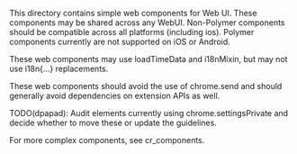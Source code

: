 This directory contains simple web components for Web UI. These components may
be shared across any WebUI. Non-Polymer components should be compatible across
all platforms (including ios). Polymer components currently are not supported
on iOS or Android.

These web components may use loadTimeData and i18nMixin, but may not use
i18n{...} replacements.

These web components should avoid the use of chrome.send and should generally
avoid dependencies on extension APIs as well.

TODO(dpapad): Audit elements currently using chrome.settingsPrivate and decide whether to move these or update the
guidelines.

For more complex components, see cr_components.
